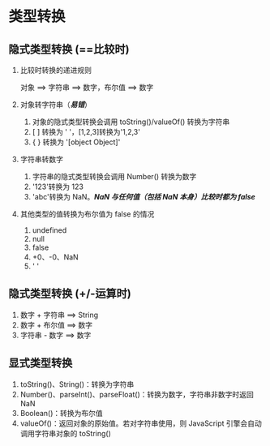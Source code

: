 # 类型转换

## 隐式类型转换 (==比较时)

1. 比较时转换的递进规则

   对象 ==> 字符串 ==>  数字，布尔值 ==> 数字

2. 对象转字符串（***易错***）

   1. 对象的隐式类型转换会调用 toString()/valueOf() 转换为字符串
   2. [ ] 转换为 ' '，[1,2,3]转换为'1,2,3'
   3. { } 转换为 '[object Object]'

3. 字符串转数字

   1. 字符串的隐式类型转换会调用 Number() 转换为数字
   2. '123'转换为 123
   3. 'abc'转换为 NaN。***NaN 与任何值（包括 NaN 本身）比较时都为 false***

4. 其他类型的值转换为布尔值为 false 的情况

   1. undefined
   2. null
   3. false
   4. +0、-0、NaN
   5. ' '


## 隐式类型转换 (+/-运算时)

1. 数字 + 字符串 ==> String
2. 数字 + 布尔值 ==> 数字
3. 字符串 - 数字 ==> 数字

## 显式类型转换

1. toString()、String()：转换为字符串
2. Number()、parseInt()、parseFloat()：转换为数字，字符串非数字时返回 NaN
3. Boolean()：转换为布尔值
4. valueOf()：返回对象的原始值。若对字符串使用，则 JavaScript 引擎会自动调用字符串对象的 toString()
